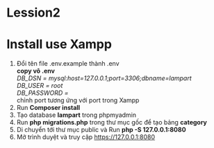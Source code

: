 # Lession2
# Install use Xampp    

1. Đổi tên file .env.example thành .env    
  **copy vô .env**       
  *DB_DSN = mysql:host=127.0.0.1;port=3306;dbname=lampart    
  DB_USER = root    
  DB_PASSWORD =*    
  chỉnh port tương ứng với port trong Xampp    
2. Run <strong>Composer install</strong>    
3. Tạo database <strong>lampart</strong> trong phpmyadmin    
4. Run <strong>php migrations.php</strong> trong thư mục gốc để tạo bảng <strong>category</strong>     
5. Di chuyển tới thư mục public và Run <strong>php -S 127.0.0.1:8080</strong>    
6. Mở trình duyệt và truy cập https://127.0.0.1:8080    




